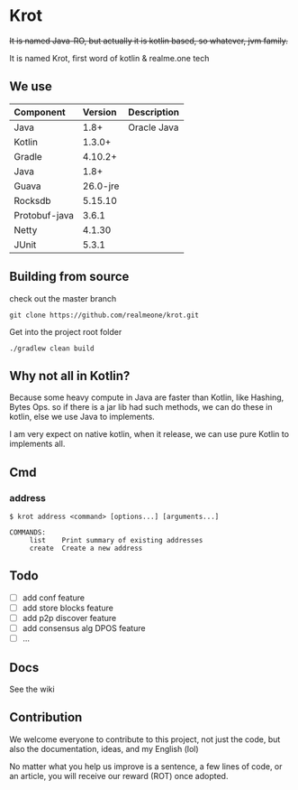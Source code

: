 # Krot


~~It is named Java-RO, but actually it is kotlin based, so whatever, jvm family.~~

It is named Krot, first word of kotlin & realme.one tech

## We use
| Component | Version | Description |
|:------------|:-------------|:-------------|
| Java | 1.8+| Oracle Java |
| Kotlin | 1.3.0+ | |
| Gradle | 4.10.2+ | |
| Java | 1.8+ | |
| Guava | 26.0-jre | |
| Rocksdb | 5.15.10 | |
| Protobuf-java | 3.6.1 | |
| Netty | 4.1.30 | |
| JUnit | 5.3.1 | |

## Building from source

check out the master branch

```git
git clone https://github.com/realmeone/krot.git
```

Get into the project root folder
 
```shell
./gradlew clean build
```

## Why not all in Kotlin?
Because some heavy compute in Java are faster than Kotlin, like Hashing, Bytes Ops.
so if there is a jar lib had such methods, we can do these in kotlin, else we use Java to implements.

I am very expect on native kotlin, when it release, we can use pure Kotlin to implements all.

## Cmd

### address
```shell
$ krot address <command> [options...] [arguments...]
```
```shell
COMMANDS:
     list    Print summary of existing addresses
     create  Create a new address
```
## Todo
* [ ] add conf feature
* [ ] add store blocks feature
* [ ] add p2p discover feature
* [ ] add consensus alg DPOS feature 
* [ ] ...

## Docs

See the wiki

## Contribution

We welcome everyone to contribute to this project, not just the code, but also the documentation, ideas, and my English (lol)

No matter what you help us improve is a sentence, a few lines of code, or an article, you will receive our reward (ROT) once adopted.
